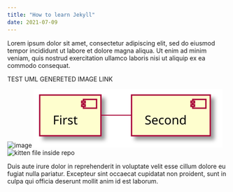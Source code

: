 ```yaml
---
title: "How to learn Jekyll"
date: 2021-07-09
---
```

Lorem ipsum dolor sit amet, consectetur adipiscing elit, sed do eiusmod tempor incididunt ut labore et dolore magna aliqua. Ut enim ad minim veniam, quis nostrud exercitation ullamco laboris nisi ut aliquip ex ea commodo consequat.

TEST UML GENERETED IMAGE LINK

![image](https://github.com/anna-bondarieva/jekyll-plantulm-repo/blob/main/uml/f9c0a3f22b87ac41771ecda270f82089.svg)
![image](uml/f9c0a3f22b87ac41771ecda270f82089.svg)
![kitten file inside repo](https://raw.githubusercontent.com/anna-bondarieva/jekyll-plantulm-repo/main/_118158924_gettyimages-507245091.jpeg)


Duis aute irure dolor in reprehenderit in voluptate velit esse cillum dolore eu fugiat nulla pariatur. Excepteur sint occaecat cupidatat non proident, sunt in culpa qui officia deserunt mollit anim id est laborum.
